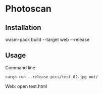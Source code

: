 # Photoscan

## Installation

wasm-pack build --target web --release

## Usage

Command line:

```
cargo run --release pics/test_02.jpg out/
```

Web: open test.html

